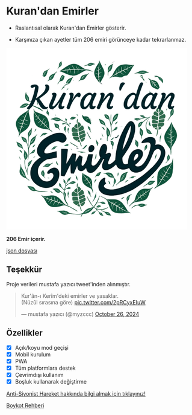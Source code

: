 # Kuran'dan Emirler

- Raslantısal olarak Kuran'dan Emirler gösterir.

- Karşınıza çıkan ayetler tüm 206 emiri görünceye kadar tekrarlanmaz.


![logo](kurandan-emirler_logo.png)


**206 Emir içerir.**

[json dosyası](src/kurandaki-emirler.json)

## Teşekkür

Proje verileri mustafa yazıcı tweet'inden alınmıştır.

<blockquote class="twitter-tweet"><p lang="tr" dir="ltr">Kur&#39;ân-ı Kerîm&#39;deki emirler ve yasaklar.<br>(Nüzûl sırasına göre) <a href="https://t.co/2pRCyxEIuW">pic.twitter.com/2pRCyxEIuW</a></p>&mdash; mustafa yazıcı (@myzccc) <a href="https://twitter.com/myzccc/status/1850103978450723134?ref_src=twsrc%5Etfw">October 26, 2024</a></blockquote> <script async src="https://platform.twitter.com/widgets.js" charset="utf-8"></script>

## Özellikler

- [x] Açık/koyu mod geçişi
- [x] Mobil kurulum
- [x] PWA
- [x] Tüm platformlara destek
- [x] Çevrimdışı kullanım
- [x] Boşluk kullanarak değiştirme

[Anti-Siyonist Hareket hakkında bilgi almak için tıklayınız!](https://antisiyonisthar.netlify.app)

[Boykot Rehberi](https://boykotrehberi.com/)
